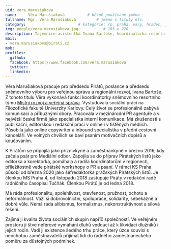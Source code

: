 ```yaml
---
uid: vera.marusiakova
name:     Věra Marušiaková      	# běžně používáné jméno
fullname: Mgr. Věra Marušiaková  		# jméno s tituly etc.
category:                 		# kategorie: rp, praha, vary, hradec, jmk, senat
img: people/vera-marusiakova.jpg           # 165 x 220
description: Tajemnice-asistentka Ivana Bartoše, koordinátorka resortního týmu Místní rozvoj a veřejná správa # kratký popis, max 160 znaků
mail:
- vera.marusiakova@pirati.cz
mob: 
profiles:
  github:
  facebook: https://www.facebook.com/vera.marusiakova
  twitter:
  linkedin:
---
```


Věra Marušiaková pracuje pro předsedu Pirátů, poslance a předsedu sněmovního výboru pro veřejnou správu a regionální rozvoj, Ivana Bartoše. Z tohoto titulu Věra vykonává funkci koordinátorky sněmovního resortního týmu [Místní rozvoj a veřejná správa](https://www.pirati.cz/pripoj-se/mistni-rozvoj/). Vystudovala sociální práci na Filozofické fakultě Univerzity Karlovy. Celý život se profesionálně zabývá komunikací a příbuznými obory. Pracovala v mezinárodní PR agentuře a v největší české firmě jako specialistka interní komunikace. Má zkušenosti s publikační, editorskou i redakční prací v online i v tištěných médiích. Působila jako online copywriter a inbound specialistka v přední cestovní kanceláři. Ve volných chvílích se baví psaním motivačních dopisů a koučováním.

K Pirátům se připojila jako příznivkyně a zaměstnankyně v březnu 2016, kdy začala psát pro Mediální odbor. Zapojila se do příprav Pirátských listů jako editorka a korektorka, pomáhala a radila koordinátorům v regionech, příležitostně vede pirátské workshopy o PR a psaní. V rámci KS Praha působí od března 2020 jako šéfredaktorka pražských Pirátských listů. Je členkou MS Praha 4, od listopadu 2018 zastupuje Piráty v redakční radě radničního časopisu Tučňák. Členkou Pirátů je od ledna 2018. 
 
Má ráda profesionalitu, spolehlivost, otevřenost, pružnost, ochotu a neformálnost. Váží si dobrovolnictví, spolupráce, solidarity, sebekázně a dobré vůle. Nemá ráda alibismus, formalizmus, nekonstruktivnost a silová řešení.
 
Zajímá ji kvalita života sociálních skupin napříč společností. Ve veřejném prostoru jí štve neférové vymáhání dluhů vedoucí až k likvidaci dlužníků i jejich rodin. Vadí jí existence šedého trhu práce, který úzce souvisí s neochotou zaměstnavatelů přijímat lidi do řádného zaměstnaneckého poměru za důstojných podmínek. 
